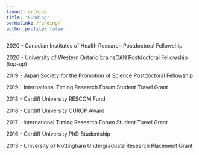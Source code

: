```yaml
---
layout: archive
title: "Funding"
permalink: /funding/
author_profile: false
---
```



2020 - Canadian Institutes of Health Research Postdoctoral Fellowship

2020 - University of Western Ontario brainsCAN Postdoctoral Fellowship (top-up)

2019 - Japan Society for the Promotion of Science Postdoctoral Fellowship

2019 - International Timing Research Forum Student Travel Grant 

2018 - Cardiff University RESCOM Fund 

2018 - Cardiff University CUROP Award 

2017 - International Timing Research Forum Student Travel Grant 

2016 - Cardiff University PhD Studentship 

2013 - University of Nottingham Undergraduate Research Placement Grant 
